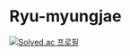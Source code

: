 # Ryu-myungjae 
[![Solved.ac
프로필](http://mazassumnida.wtf/api/v2/generate_badge?boj=fbaudwo144)](https://solved.ac/fbaudwo144)
